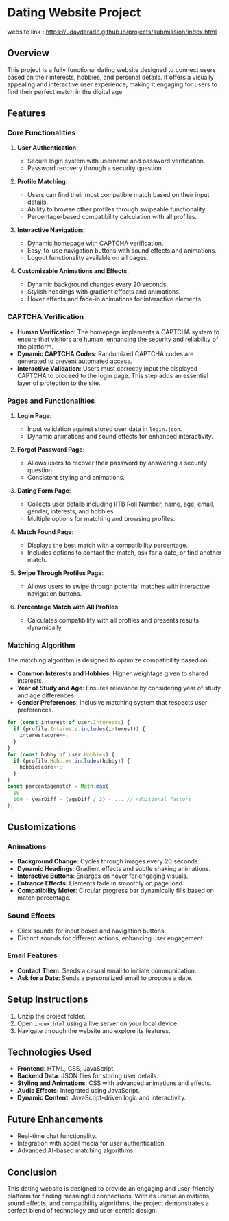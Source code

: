 # Dating Website Project

website link : https://udaydarade.github.io/projects/submission/index.html

## Overview

This project is a fully functional dating website designed to connect users based on their interests, hobbies, and personal details. It offers a visually appealing and interactive user experience, making it engaging for users to find their perfect match in the digital age.

## Features

### Core Functionalities

1. **User Authentication**:
   - Secure login system with username and password verification.
   - Password recovery through a security question.

2. **Profile Matching**:
   - Users can find their most compatible match based on their input details.
   - Ability to browse other profiles through swipeable functionality.
   - Percentage-based compatibility calculation with all profiles.

3. **Interactive Navigation**:
   - Dynamic homepage with CAPTCHA verification.
   - Easy-to-use navigation buttons with sound effects and animations.
   - Logout functionality available on all pages.

4. **Customizable Animations and Effects**:
   - Dynamic background changes every 20 seconds.
   - Stylish headings with gradient effects and animations.
   - Hover effects and fade-in animations for interactive elements.

### CAPTCHA Verification

- **Human Verification**: The homepage implements a CAPTCHA system to ensure that visitors are human, enhancing the security and reliability of the platform.
- **Dynamic CAPTCHA Codes**: Randomized CAPTCHA codes are generated to prevent automated access.
- **Interactive Validation**: Users must correctly input the displayed CAPTCHA to proceed to the login page. This step adds an essential layer of protection to the site.

### Pages and Functionalities

1. **Login Page**:
   - Input validation against stored user data in `login.json`.
   - Dynamic animations and sound effects for enhanced interactivity.

2. **Forgot Password Page**:
   - Allows users to recover their password by answering a security question.
   - Consistent styling and animations.

3. **Dating Form Page**:
   - Collects user details including IITB Roll Number, name, age, email, gender, interests, and hobbies.
   - Multiple options for matching and browsing profiles.

4. **Match Found Page**:
   - Displays the best match with a compatibility percentage.
   - Includes options to contact the match, ask for a date, or find another match.

5. **Swipe Through Profiles Page**:
   - Allows users to swipe through potential matches with interactive navigation buttons.

6. **Percentage Match with All Profiles**:
   - Calculates compatibility with all profiles and presents results dynamically.

### Matching Algorithm

The matching algorithm is designed to optimize compatibility based on:

- **Common Interests and Hobbies**: Higher weightage given to shared interests.
- **Year of Study and Age**: Ensures relevance by considering year of study and age differences.
- **Gender Preferences**: Inclusive matching system that respects user preferences.

```javascript
for (const interest of user.Interests) {
  if (profile.Interests.includes(interest)) {
    interestscore++;
  }
}
for (const hobby of user.Hobbies) {
  if (profile.Hobbies.includes(hobby)) {
    hobbiescore++;
  }
}
const percentagematch = Math.max(
  10,
  100 - yearDiff - (ageDiff / 2) - ... // Additional factors
);
```

## Customizations

### Animations

- **Background Change**: Cycles through images every 20 seconds.
- **Dynamic Headings**: Gradient effects and subtle shaking animations.
- **Interactive Buttons**: Enlarges on hover for engaging visuals.
- **Entrance Effects**: Elements fade in smoothly on page load.
- **Compatibility Meter**: Circular progress bar dynamically fills based on match percentage.

### Sound Effects

- Click sounds for input boxes and navigation buttons.
- Distinct sounds for different actions, enhancing user engagement.

### Email Features

- **Contact Them**: Sends a casual email to initiate communication.
- **Ask for a Date**: Sends a personalized email to propose a date.

## Setup Instructions

1. Unzip the project folder.
2. Open `index.html` using a live server on your local device.
3. Navigate through the website and explore its features.

## Technologies Used

- **Frontend**: HTML, CSS, JavaScript.
- **Backend Data**: JSON files for storing user details.
- **Styling and Animations**: CSS with advanced animations and effects.
- **Audio Effects**: Integrated using JavaScript.
- **Dynamic Content**: JavaScript-driven logic and interactivity.

## Future Enhancements

- Real-time chat functionality.
- Integration with social media for user authentication.
- Advanced AI-based matching algorithms.

## Conclusion

This dating website is designed to provide an engaging and user-friendly platform for finding meaningful connections. With its unique animations, sound effects, and compatibility algorithms, the project demonstrates a perfect blend of technology and user-centric design.
